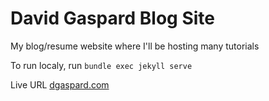 # David Gaspard Blog Site

My blog/resume website where I'll be hosting many tutorials

To run localy, run `bundle exec jekyll serve`

Live URL [dgaspard.com](dgaspard.com)
